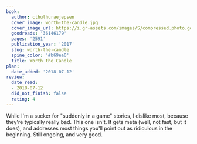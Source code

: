 ```yaml
---
book:
  author: cthulhuraejepsen
  cover_image: worth-the-candle.jpg
  cover_image_url: https://i.gr-assets.com/images/S/compressed.photo.goodreads.com/books/1562714384l/36146179._SX98_.jpg
  goodreads: '36146179'
  pages: '2591'
  publication_year: '2017'
  slug: worth-the-candle
  spine_color: '#b69ea0'
  title: Worth the Candle
plan:
  date_added: '2018-07-12'
review:
  date_read:
  - 2018-07-12
  did_not_finish: false
  rating: 4
---
```


While I'm a sucker for "suddenly in a game" stories, I dislike most, because they're typically really bad. This one isn't. It gets meta (well, not fast, but it does), and addresses most things you'll point out as ridiculous in the beginning. Still ongoing, and very good.
